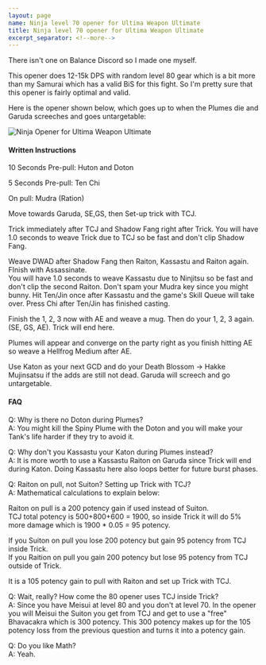 ```yaml
---
layout: page
name: Ninja level 70 opener for Ultima Weapon Ultimate
title: Ninja level 70 opener for Ultima Weapon Ultimate
excerpt_separator: <!--more-->
---
```

There isn't one on Balance Discord so I made one myself.
<!--more-->

This opener does 12-15k DPS with random level 80 gear which is a bit more than my Samurai which has a valid BiS for this fight. So I'm pretty sure that
this opener is fairly optimal and valid.

Here is the opener shown below, which goes up to when the Plumes die and Garuda screeches and goes untargetable:

![Ninja Opener for Ultima Weapon Ultimate](/main/assets/nin_uwu_opener.png)

<h4>Written Instructions </h4>

10 Seconds Pre-pull: Huton and Doton

5 Seconds Pre-pull: Ten Chi

On pull: Mudra (Ration)

Move towards Garuda, SE,GS, then Set-up trick with TCJ.

Trick immediately after TCJ and Shadow Fang right after Trick. You will have 1.0 seconds to weave Trick due to TCJ so be fast and don't clip Shadow Fang.

Weave DWAD after Shadow Fang then Raiton, Kassastu and Raiton again. FInish with Assassinate.  
You will have 1.0 seconds to weave Kassastu due to Ninjitsu so be fast and don't clip the second Raiton. Don't spam your Mudra key since you might bunny.
Hit Ten/Jin once after Kassastu and the game's Skill Queue will take over. Press Chi after Ten/Jin has finished casting.

Finish the 1, 2, 3 now with AE and weave a mug. Then do your 1, 2, 3 again. (SE, GS, AE). Trick will end here.

Plumes will appear and converge on the party right as you finish hitting AE so weave a Hellfrog Medium after AE.

Use Katon as your next GCD and do your Death Blossom -> Hakke Mujinsatsu if the adds are still not dead. Garuda will screech and go untargetable.

<h4>FAQ</h4>

Q: Why is there no Doton during Plumes?  
A: You might kill the Spiny Plume with the Doton and you will make your Tank's life harder if they try to avoid it. 

Q: Why don't you Kassastu your Katon during Plumes instead?  
A: It is more worth to use a Kassastu Raiton on Garuda since Trick will end during Katon. Doing Kassastu here also loops better for future burst phases.

Q: Raiton on pull, not Suiton? Setting up Trick with TCJ?  
A: Mathematical calculations to explain below:

Raiton on pull is a 200 potency gain if used instead of Suiton.  
TCJ total potency is 500+800+600 = 1900, so inside Trick it will do 5% more damage which is 1900 * 0.05 = 95 potency.

If you Suiton on pull you lose 200 potency but gain 95 potency from TCJ inside Trick.  
If you Raition on pull you gain 200 potency but lose 95 potency from TCJ outside of Trick.

It is a 105 potency gain to pull with Raiton and set up Trick with TCJ.

Q: Wait, really? How come the 80 opener uses TCJ inside Trick?  
A: Since you have Meisui at level 80 and you don't at level 70. In the opener you will Meisui the Suiton you get from TCJ and get to use a "free" Bhavacakra which is 300 potency.
This 300 potency makes up for the 105 potency loss from the previous question and turns it into a potency gain.

Q: Do you like Math?  
A: Yeah. 

 
